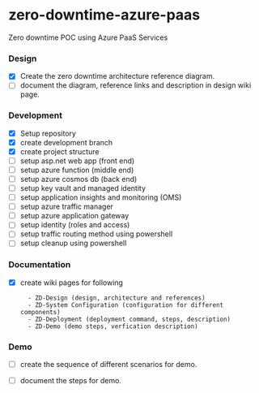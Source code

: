 # zero-downtime-azure-paas
Zero downtime POC using Azure PaaS Services

### Design
- [x] Create the zero downtime architecture reference diagram.
- [ ] document the diagram, reference links and description in design wiki page.

### Development
- [x] Setup repository
- [x] create development branch
- [x] create project structure
- [ ] setup asp.net web app (front end)
- [ ] setup azure function (middle end)
- [ ] setup azure cosmos db (back end)
- [ ] setup key vault and managed identity
- [ ] setup application insights and monitoring (OMS)
- [ ] setup azure traffic manager
- [ ] setup azure application gateway
- [ ] setup identity (roles and access)
- [ ] setup traffic routing method using powershell
- [ ] setup cleanup using powershell

### Documentation
- [x] create wiki pages for following

		- ZD-Design (design, architecture and references)
		- ZD-System Configuration (configuration for different components)
		- ZD-Deployment (deployment command, steps, description)
		- ZD-Demo (demo steps, verfication description)

### Demo
- [ ] create the sequence of different scenarios for demo.
- [ ] document the steps for demo.

